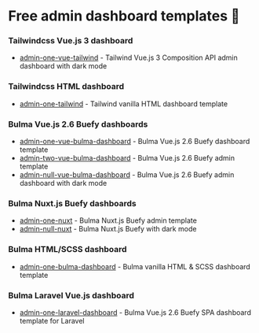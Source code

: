 # Free admin dashboard templates 🎉

### Tailwindcss Vue.js 3 dashboard

- [admin-one-vue-tailwind](https://github.com/justboil/admin-one-vue-tailwind) - Tailwind Vue.js 3 Composition API admin dashboard with dark mode

### Tailwindcss HTML dashboard

- [admin-one-tailwind](https://github.com/justboil/admin-one-tailwind) - Tailwind vanilla HTML dashboard template

### Bulma Vue.js 2.6 Buefy dashboards

- [admin-one-vue-bulma-dashboard](https://github.com/vikdiesel/admin-one-vue-bulma-dashboard) - Bulma Vue.js 2.6 Buefy dashboard template
- [admin-two-vue-bulma-dashboard](https://github.com/vikdiesel/admin-two-vue-bulma-dashboard) - Bulma Vue.js 2.6 Buefy admin template
- [admin-null-vue-bulma-dashboard](https://github.com/vikdiesel/admin-null-vue-bulma-dashboard) - Bulma Vue.js 2.6 Buefy admin dashboard with dark mode

### Bulma Nuxt.js Buefy dashboards

- [admin-one-nuxt](https://github.com/justboil/admin-one-nuxt) - Bulma Nuxt.js Buefy admin template
- [admin-null-nuxt](https://github.com/justboil/admin-null-nuxt) - Bulma Nuxt.js Buefy with dark mode

### Bulma HTML/SCSS dashboard

- [admin-one-bulma-dashboard](https://github.com/vikdiesel/admin-one-bulma-dashboard) - Bulma vanilla HTML & SCSS dashboard template

### Bulma Laravel Vue.js dashboard

- [admin-one-laravel-dashboard](https://github.com/vikdiesel/admin-one-laravel-dashboard) - Bulma Vue.js 2.6 Buefy SPA dashboard template for Laravel



